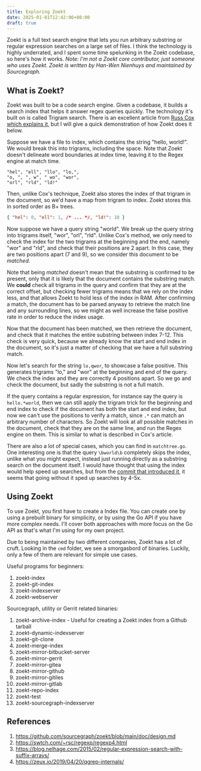 ```yaml
---
title: Exploring Zoekt
date: 2025-01-01T12:42:06+08:00
draft: true
---
```


Zoekt is a full text search engine that lets you run arbitrary substring or regular expression searches on a large set of files. I think the technology is highly underrated, and I spent some time spelunking in the Zoekt codebase, so here's how it works.
*Note: I'm not a Zoekt core contributor, just someone who uses Zoekt. Zoekt is written by Han-Wen Nienhuys and maintained by Sourcegraph.*

## What is Zoekt?

Zoekt was built to be a code search engine. Given a codebase, it builds a search index that helps it answer regex queries quickly.
The technology it's built on is called Trigram search. There is an excellent article from [Russ Cox which explains it](https://swtch.com/~rsc/regexp/regexp4.html), but I will give a quick demonstration of how Zoekt does it below.

Suppose we have a file to index, which contains the string "hello, world!". We would break this into trigrams, including the space. Note that Zoekt doesn't delineate word boundaries at index time, leaving it to the Regex engine at match time.
```
"hel", "ell", "llo", "lo,", 
"o, ", ", w", " wo", "wor", 
"orl", "rld", "ld!"
```

Then, unlike Cox's technique, Zoekt also stores the index of that trigram in the document, so we'd have a map from trigram to index. Zoekt stores this in sorted order as B+ trees.

```json
{ "hel": 0, "ell": 1, /* ... */, "ld!": 10 }
```

Now suppose we have a query string "world". We break up the query string into trigrams itself, "wor", "orl", "rld". Unlike Cox's method, we only need to check the index for the two trigrams at the beginning and the end, namely "wor" and "rld", and check that their positions are 2 apart. In this case, they are two positions apart (7 and 9), so we consider this document to be *matched*.

Note that being *matched* doesn't mean that the substring is confirmed to be present, only that it is likely that the document contains the substring match. We **could** check all trigrams in the query and confirm that they are at the correct offset, but checking fewer trigrams means that we rely on the index less, and that allows Zoekt to hold less of the index in RAM. After confirming a match, the document has to be parsed anyway to retrieve the match line and any surrounding lines, so we might as well increase the false positive rate in order to reduce the index usage.

Now that the document has been matched, we then retrieve the document, and check that it matches the entire substring between index 7-12. This check is very quick, because we already know the start and end index in the document, so it's just a matter of checking that we have a full substring match.

Now let's search for the string `lo,qwor`, to showcase a false positive. This generates trigrams "lo," and "wor" at the beginning and end of the query. We check the index and they are correctly 4 positions apart. So we go and check the document, but sadly the substring is not a full match.

If the query contains a regular expression, for instance say the query is `hello.*world`, then we can still apply the trigram trick for the beginning and end index to check if the document has both the start and end index, but now we can't use the positions to verify a match, since `.*` can match an arbitrary number of characters. So Zoekt will look at all possible matches in the document, check that they are on the same line, and run the Regex engine on them. This is similar to what is described in Cox's article.

There are also a lot of special cases, which you can find in `matchtree.go`. One interesting one is that the query `\bworld\b` completely skips the index, unlike what you might expect, instead just running directly as a substring search on the document itself. I would have thought that using the index would help speed up searches, but from the [commit that introduced it](https://github.com/sourcegraph/zoekt/commit/ea5ebffdc0f22392cf9b61900f0ffbc759a982b5), it seems that going without it sped up searches by 4-5x.

## Using Zoekt

To use Zoekt, you first have to create a Index file. You can create one by using a prebuilt binary for simplicity, or by using the Go API if you have more complex needs. I'll cover both approaches with more focus on the Go API as that's what I'm using for my own project.

Due to being maintained by two different companies, Zoekt has a lot of cruft. Looking in the `cmd` folder, we see a smorgasbord of binaries. Luckily, only a few of them are relevant for simple use cases.

Useful programs for beginners:
1. zoekt-index
2. zoekt-git-index
3. zoekt-indexserver
4. zoekt-webserver

Sourcegraph, utility or Gerrit related binaries:
1. zoekt-archive-index - Useful for creating a Zoekt index from a Github tarball
2. zoekt-dynamic-indexserver
3. zoekt-git-clone
7. zoekt-merge-index
8. zoekt-mirror-bitbucket-server
9. zoekt-mirror-gerrit
10. zoekt-mirror-gitea
11. zoekt-mirror-github
12. zoekt-mirror-gitiles
13. zoekt-mirror-gitlab
14. zoekt-repo-index
16. zoekt-test
17. zoekt-sourcegraph-indexserver


## References
1. https://github.com/sourcegraph/zoekt/blob/main/doc/design.md
2. https://swtch.com/~rsc/regexp/regexp4.html
3. https://blog.nelhage.com/2015/02/regular-expression-search-with-suffix-arrays/
4. https://zeux.io/2019/04/20/qgrep-internals/